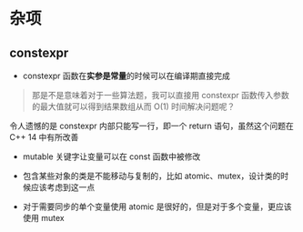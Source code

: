 # 杂项

## constexpr

- constexpr 函数在**实参是常量**的时候可以在编译期直接完成

> 那是不是意味着对于一些算法题，我可以直接用 constexpr 函数传入参数的最大值就可以得到结果数组从而 O(1) 时间解决问题呢？

令人遗憾的是 constexpr 内部只能写一行，即一个 return 语句，虽然这个问题在 C++ 14 中有所改善

- mutable 关键字让变量可以在 const 函数中被修改

- 包含某些对象的类是不能移动与复制的，比如 atomic、mutex，设计类的时候应该考虑到这一点

- 对于需要同步的单个变量使用 atomic 是很好的，但是对于多个变量，更应该使用 mutex


